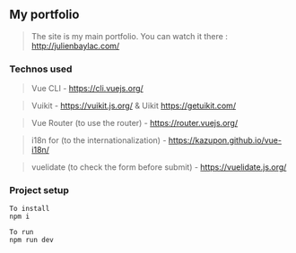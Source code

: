 ## My portfolio
> The site is my main portfolio. You can watch it there : http://julienbaylac.com/

### Technos used
> Vue CLI - https://cli.vuejs.org/

> Vuikit - https://vuikit.js.org/ & Uikit https://getuikit.com/

> Vue Router (to use the router) - https://router.vuejs.org/

> i18n for (to the internationalization) - https://kazupon.github.io/vue-i18n/

> vuelidate (to check the form before submit) - https://vuelidate.js.org/


### Project setup
```
To install
npm i

To run
npm run dev
```

